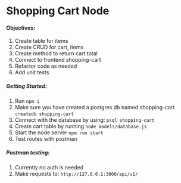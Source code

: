 # Shopping Cart Node

#### Objectives:
1) Create table for items
2) Create CRUD for cart, items
3) Create method to return cart total
4) Connect to frontend shopping-cart
5) Refactor code as needed
6) Add unit tests

##### Getting Started:
1) Run `npm i`
2) Make sure you have created a postgres db named shopping-cart
`createdb shopping-cart`
3) Connect with the database by using: `psql shopping-cart`
4) Create cart table by running `node models/database.js`
5) Start the node server `npm run start`
6) Test routes with postman

##### Postman testing:
1) Currently no auth is needed
2) Make requests to: `http://127.0.0.1:3000/api/v1/`
